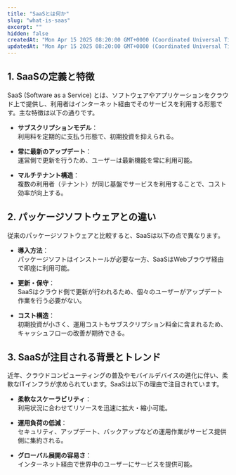 ```yaml
---
title: "SaaSとは何か"
slug: "what-is-saas"
excerpt: ""
hidden: false
createdAt: "Mon Apr 15 2025 08:20:00 GMT+0000 (Coordinated Universal Time)"
updatedAt: "Mon Apr 15 2025 08:20:00 GMT+0000 (Coordinated Universal Time)"
---
```


## 1. SaaSの定義と特徴

SaaS (Software as a Service) とは、ソフトウェアやアプリケーションをクラウド上で提供し、利用者はインターネット経由でそのサービスを利用する形態です。主な特徴は以下の通りです。

- **サブスクリプションモデル**：  
  利用料を定期的に支払う形態で、初期投資を抑えられる。

- **常に最新のアップデート**：  
  運営側で更新を行うため、ユーザーは最新機能を常に利用可能。

- **マルチテナント構造**：  
  複数の利用者（テナント）が同じ基盤でサービスを利用することで、コスト効率が向上する。

## 2. パッケージソフトウェアとの違い

従来のパッケージソフトウェアと比較すると、SaaSは以下の点で異なります。

- **導入方法**：  
  パッケージソフトはインストールが必要な一方、SaaSはWebブラウザ経由で即座に利用可能。

- **更新・保守**：  
  SaaSはクラウド側で更新が行われるため、個々のユーザーがアップデート作業を行う必要がない。

- **コスト構造**：  
  初期投資が小さく、運用コストもサブスクリプション料金に含まれるため、キャッシュフローの改善が期待できる。

## 3. SaaSが注目される背景とトレンド

近年、クラウドコンピューティングの普及やモバイルデバイスの進化に伴い、柔軟なITインフラが求められています。SaaSは以下の理由で注目されています。

- **柔軟なスケーラビリティ**：  
  利用状況に合わせてリソースを迅速に拡大・縮小可能。

- **運用負荷の低減**：  
  セキュリティ、アップデート、バックアップなどの運用作業がサービス提供側に集約される。

- **グローバル展開の容易さ**：  
  インターネット経由で世界中のユーザーにサービスを提供可能。